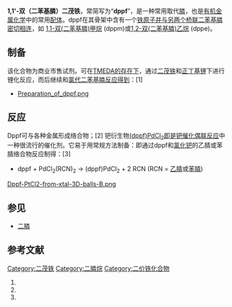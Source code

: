 **1,1'-双（二苯基膦）二茂铁**，常简写为“**dppf**”，是一种常用取代[膦](https://zh.wikipedia.org/wiki/膦 "wikilink")，也是[有机金属化学](../Page/有机金属化学.md "wikilink")中的常用[配体](https://zh.wikipedia.org/wiki/配体 "wikilink")。dppf在其骨架中含有一个[铁原子并与另两个桥联二苯基膦密切相连](https://zh.wikipedia.org/wiki/铁 "wikilink")，如 [1,1-双(二苯基膦)甲烷](../Page/1,1-双\(二苯基膦\)甲烷.md "wikilink") (dppm)或[1,2-双(二苯基膦)乙烷](../Page/1,2-双\(二苯基膦\)乙烷.md "wikilink") (dppe)。

## 制备

该化合物为商业市售试剂。可在[TMEDA的存在下](https://zh.wikipedia.org/wiki/TMEDA "wikilink")，通过[二茂铁](../Page/二茂铁.md "wikilink")和[正丁基锂](../Page/正丁基锂.md "wikilink")下进行锂化反应，而后继续和[氯代二苯基膦反应得到](https://zh.wikipedia.org/wiki/氯代二苯基膦 "wikilink")：\[1\]

  -
    [Preparation_of_dppf.png](https://zh.wikipedia.org/wiki/File:Preparation_of_dppf.png "fig:Preparation_of_dppf.png")

## 反应

Dppf可与各种金属形成络合物；\[2\] 钯衍生物[(dppf)PdCl<sub>2</sub>即是](https://zh.wikipedia.org/wiki/1,1'-双\(二苯基膦\)二茂铁二氯化钯 "wikilink")[钯催化偶联反应](../Page/钯催化偶联反应.md "wikilink")中一种很流行的催化剂。它易于用常规方法制备：即通过dppf和[氯化钯](../Page/氯化钯.md "wikilink")的乙腈或苯腈络合物反应制得：\[3\]

  -
    dppf + PdCl<sub>2</sub>(RCN)<sub>2</sub> → (dppf)PdCl<sub>2</sub> + 2 RCN (RCN = [乙腈](../Page/乙腈.md "wikilink")或[苯腈](https://zh.wikipedia.org/wiki/苯腈 "wikilink"))

[Dppf-PtCl2-from-xtal-3D-balls-B.png](https://zh.wikipedia.org/wiki/File:Dppf-PtCl2-from-xtal-3D-balls-B.png "fig:Dppf-PtCl2-from-xtal-3D-balls-B.png")

## 参见

  - [二膦](../Page/二膦.md "wikilink")

## 参考文献

[Category:二茂铁](https://zh.wikipedia.org/wiki/Category:二茂铁 "wikilink") [Category:二膦烷](https://zh.wikipedia.org/wiki/Category:二膦烷 "wikilink") [Category:二价铁化合物](https://zh.wikipedia.org/wiki/Category:二价铁化合物 "wikilink")

1.

2.
3.